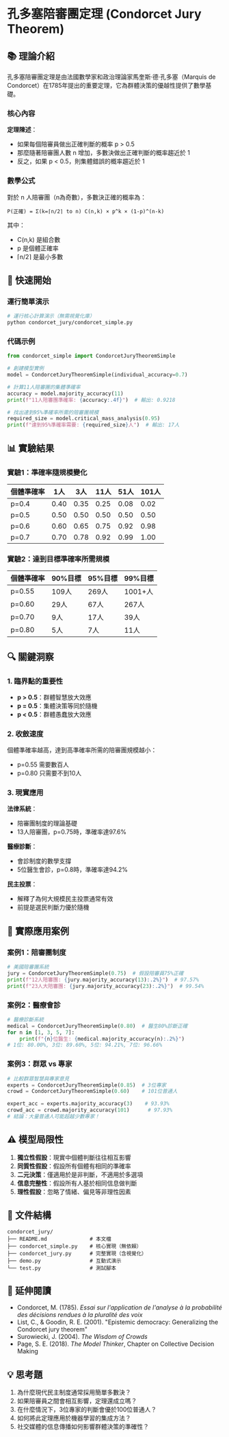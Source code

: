 # 孔多塞陪審團定理 (Condorcet Jury Theorem)

## 📚 理論介紹

孔多塞陪審團定理是由法國數學家和政治理論家馬奎斯·德·孔多塞（Marquis de Condorcet）在1785年提出的重要定理，它為群體決策的優越性提供了數學基礎。

### 核心內容

**定理陳述**：
- 如果每個陪審員做出正確判斷的概率 p > 0.5
- 那麼隨著陪審團人數 n 增加，多數決做出正確判斷的概率趨近於 1
- 反之，如果 p < 0.5，則集體錯誤的概率趨近於 1

### 數學公式

對於 n 人陪審團（n為奇數），多數決正確的概率為：

```
P(正確) = Σ(k=⌈n/2⌉ to n) C(n,k) × p^k × (1-p)^(n-k)
```

其中：
- C(n,k) 是組合數
- p 是個體正確率
- ⌈n/2⌉ 是最小多數

## 🚀 快速開始

### 運行簡單演示

```bash
# 運行核心計算演示（無需視覺化庫）
python condorcet_jury/condorcet_simple.py
```

### 代碼示例

```python
from condorcet_simple import CondorcetJuryTheoremSimple

# 創建模型實例
model = CondorcetJuryTheoremSimple(individual_accuracy=0.7)

# 計算11人陪審團的集體準確率
accuracy = model.majority_accuracy(11)
print(f"11人陪審團準確率: {accuracy:.4f}")  # 輸出: 0.9218

# 找出達到95%準確率所需的陪審團規模
required_size = model.critical_mass_analysis(0.95)
print(f"達到95%準確率需要: {required_size}人")  # 輸出: 17人
```

## 📊 實驗結果

### 實驗1：準確率隨規模變化

| 個體準確率 | 1人 | 3人 | 11人 | 51人 | 101人 |
|-----------|-----|-----|------|------|-------|
| p=0.4 | 0.40 | 0.35 | 0.25 | 0.08 | 0.02 |
| p=0.5 | 0.50 | 0.50 | 0.50 | 0.50 | 0.50 |
| p=0.6 | 0.60 | 0.65 | 0.75 | 0.92 | 0.98 |
| p=0.7 | 0.70 | 0.78 | 0.92 | 0.99 | 1.00 |

### 實驗2：達到目標準確率所需規模

| 個體準確率 | 90%目標 | 95%目標 | 99%目標 |
|-----------|---------|---------|---------|
| p=0.55 | 109人 | 269人 | 1001+人 |
| p=0.60 | 29人 | 67人 | 267人 |
| p=0.70 | 9人 | 17人 | 39人 |
| p=0.80 | 5人 | 7人 | 11人 |

## 🔍 關鍵洞察

### 1. 臨界點的重要性
- **p > 0.5**：群體智慧放大效應
- **p = 0.5**：集體決策等同於隨機
- **p < 0.5**：群體愚蠢放大效應

### 2. 收斂速度
個體準確率越高，達到高準確率所需的陪審團規模越小：
- p=0.55 需要數百人
- p=0.80 只需要不到10人

### 3. 現實應用

**法律系統**：
- 陪審團制度的理論基礎
- 13人陪審團，p=0.75時，準確率達97.6%

**醫療診斷**：
- 會診制度的數學支撐
- 5位醫生會診，p=0.8時，準確率達94.2%

**民主投票**：
- 解釋了為何大規模民主投票通常有效
- 前提是選民判斷力優於隨機

## 🎯 實際應用案例

### 案例1：陪審團制度
```python
# 美國陪審團系統
jury = CondorcetJuryTheoremSimple(0.75)  # 假設陪審員75%正確
print(f"12人陪審團: {jury.majority_accuracy(13):.2%}")  # 97.57%
print(f"23人大陪審團: {jury.majority_accuracy(23):.2%}")  # 99.54%
```

### 案例2：醫療會診
```python
# 醫療診斷系統
medical = CondorcetJuryTheoremSimple(0.80)  # 醫生80%診斷正確
for n in [1, 3, 5, 7]:
    print(f"{n}位醫生: {medical.majority_accuracy(n):.2%}")
# 1位: 80.00%, 3位: 89.60%, 5位: 94.21%, 7位: 96.66%
```

### 案例3：群眾 vs 專家
```python
# 比較群眾智慧與專家意見
experts = CondorcetJuryTheoremSimple(0.85)  # 3位專家
crowd = CondorcetJuryTheoremSimple(0.60)    # 101位普通人

expert_acc = experts.majority_accuracy(3)    # 93.93%
crowd_acc = crowd.majority_accuracy(101)      # 97.93%
# 結論：大量普通人可能超越少數專家！
```

## ⚠️ 模型局限性

1. **獨立性假設**：現實中個體判斷往往相互影響
2. **同質性假設**：假設所有個體有相同的準確率
3. **二元決策**：僅適用於是非判斷，不適用於多選項
4. **信息完整性**：假設所有人基於相同信息做判斷
5. **理性假設**：忽略了情緒、偏見等非理性因素

## 📂 文件結構

```
condorcet_jury/
├── README.md              # 本文檔
├── condorcet_simple.py    # 核心實現（無依賴）
├── condorcet_jury.py      # 完整實現（含視覺化）
├── demo.py                # 互動式演示
└── test.py                # 測試腳本
```

## 🔗 延伸閱讀

- Condorcet, M. (1785). *Essai sur l'application de l'analyse à la probabilité des décisions rendues à la pluralité des voix*
- List, C., & Goodin, R. E. (2001). "Epistemic democracy: Generalizing the Condorcet jury theorem"
- Surowiecki, J. (2004). *The Wisdom of Crowds*
- Page, S. E. (2018). *The Model Thinker*, Chapter on Collective Decision Making

## 💡 思考題

1. 為什麼現代民主制度通常採用簡單多數決？
2. 如果陪審員之間會相互影響，定理還成立嗎？
3. 在什麼情況下，3位專家的判斷會優於100位普通人？
4. 如何將此定理應用於機器學習的集成方法？
5. 社交媒體的信息傳播如何影響群體決策的準確性？
